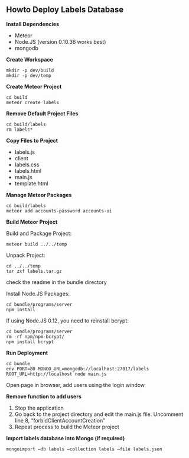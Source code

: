 ## Howto Deploy Labels Database

**Install Dependencies**

- Meteor
- Node.JS (version 0.10.36 works best)
- mongodb

**Create Workspace**

```
mkdir -p dev/build
mkdir -p dev/temp
```

**Create Meteor Project**

````
cd build
meteor create labels
````

**Remove Default Project Files**

```
cd build/labels
rm labels*
```

**Copy Files to Project**

- labels.js
- client
 - labels.css
 - labels.html
 - main.js
 - template.html

**Manage Meteor Packages**

```
cd build/labels
meteor add accounts-password accounts-ui
```

**Build Meteor Project**

Build and Package Project:

```
meteor build ../../temp
```

Unpack Project:

```
cd ../../temp
tar zxf labels.tar.gz
```

check the readme in the bundle directory

Install Node.JS Packages:

```
cd bundle/programs/server
npm install
```

If using Node.JS 0.12, you need to reinstall bcrypt:

```
cd bundle/programs/server
rm -rf npm/npm-bcrypt/
npm install bcrypt
```

**Run Deployment**

```
cd bundle
env PORT=80 MONGO_URL=mongodb://localhost:27017/labels
ROOT_URL=http://localhost node main.js
```

Open page in browser, add users using the login window

**Remove function to add users**

1. Stop the application
2. Go back to the project directory and edit the main.js file. Uncomment line 8, “forbidClientAccountCreation”
3. Repeat process to build the Meteor project

**Import labels database into Mongo (if required)**

```
mongoimport –db labels –collection labels –file labels.json
```
